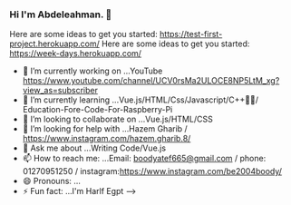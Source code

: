 ### Hi I'm Abdeleahman. 👋


Here are some ideas to get you started: https://test-first-project.herokuapp.com/
Here are some ideas to get you started: https://week-days.herokuapp.com/

- 🔭 I’m currently working on ...YouTube https://www.youtube.com/channel/UCV0rsMa2ULOCE8NP5LtM_xg?view_as=subscriber
- 🌱 I’m currently learning ...Vue.js/HTML/Css/Javascript/C++/ُُEducation-Fore-Code-For-Raspberry-Pi 
- 👯 I’m looking to collaborate on ...Vue.js/HTML/CSS
- 🤔 I’m looking for help with ...Hazem Gharib / https://www.instagram.com/hazem.gharib.8/
- 💬 Ask me about ...Writing Code/Vue.js
- 📫 How to reach me: ...Email: boodyatef665@gmail.com / phone: 01270951250 / instagram:https://www.instagram.com/be2004boody/
- 😄 Pronouns: ...
- ⚡ Fun fact: ...I'm Harlf Egpt
-->
